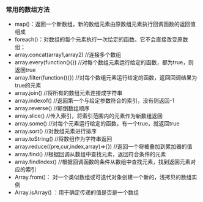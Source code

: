 ### 常用的数组方法

* map()：返回一个新数组，新的数组元素由原数组元素执行回调函数的返回值组成
* foreach()：对数组的每个元素执行一次给定的函数。它不会直接改变原数组；
* array.concat(array1,array2) //连接多个数组
* array.every(function(){}) //对每个数组元素运行给定的函数，都为true，则返回true
* array.filter(function(){}) //对每个数组元素运行给定的函数，返回回调结果为true的元素
* array.join() //将所有的数组元素连接成字符串
* array.indexof() //返回第一个与给定参数符合的索引，没有则返回-1
* array.reverse() //颠倒数组顺序
* array.slice() //传入索引，将索引范围内的元素作为新数组返回
* array.some() //对每个元素运行给定的函数，有一个true，就返回true
* array.sort() //对数组元素进行排序
* array.toString() //将数组作为字符串返回
* array.reduce((pre,cur,index,array)=>{}) //返回一个将被叠加到累加器的值
* array.find() //根据回调从数组中查找元素，返回符合条件的元素
* array.findIndex() //根据回调函数的条件从数组中查找元素，找到返回元素对应的索引
* Array.from()： 对一个类似数组或可迭代对象创建一个新的，浅拷贝的数组实例
* Array.isArray() ：用于确定传递的值是否是一个数组